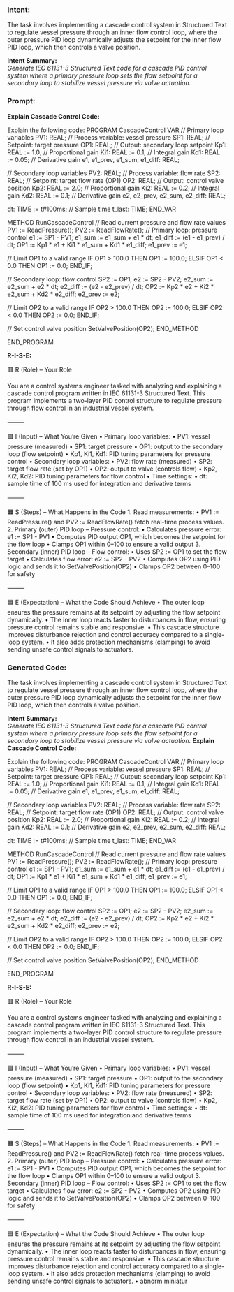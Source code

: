 ### Intent:
The task involves implementing a cascade control system in Structured Text to regulate vessel pressure through an inner flow control loop, where the outer pressure PID loop dynamically adjusts the setpoint for the inner flow PID loop, which then controls a valve position.  

**Intent Summary:**  
*Generate IEC 61131-3 Structured Text code for a cascade PID control system where a primary pressure loop sets the flow setpoint for a secondary loop to stabilize vessel pressure via valve actuation.*

### Prompt:
**Explain Cascade Control Code:**

Explain the following code: PROGRAM CascadeControl VAR // Primary loop variables PV1: REAL; // Process variable: vessel pressure SP1: REAL; // Setpoint: target pressure OP1: REAL; // Output: secondary loop setpoint Kp1: REAL := 1.0; // Proportional gain Ki1: REAL := 0.1; // Integral gain Kd1: REAL := 0.05; // Derivative gain e1, e1_prev, e1_sum, e1_diff: REAL;

// Secondary loop variables
PV2: REAL; // Process variable: flow rate
SP2: REAL; // Setpoint: target flow rate (OP1)
OP2: REAL; // Output: control valve position
Kp2: REAL := 2.0; // Proportional gain
Ki2: REAL := 0.2; // Integral gain
Kd2: REAL := 0.1; // Derivative gain
e2, e2_prev, e2_sum, e2_diff: REAL;

dt: TIME := t#100ms; // Sample time
t_last: TIME;
END_VAR

METHOD RunCascadeControl // Read current pressure and flow rate values PV1 := ReadPressure(); PV2 := ReadFlowRate();
// Primary loop: pressure control
e1 := SP1 - PV1;
e1_sum := e1_sum + e1 * dt;
e1_diff := (e1 - e1_prev) / dt;
OP1 := Kp1 * e1 + Ki1 * e1_sum + Kd1 * e1_diff;
e1_prev := e1;

// Limit OP1 to a valid range
IF OP1 > 100.0 THEN
    OP1 := 100.0;
ELSIF OP1 < 0.0 THEN
    OP1 := 0.0;
END_IF;


// Secondary loop: flow control
SP2 := OP1;
e2 := SP2 - PV2;
e2_sum := e2_sum + e2 * dt;
e2_diff := (e2 - e2_prev) / dt;
OP2 := Kp2 * e2 + Ki2 * e2_sum + Kd2 * e2_diff;
e2_prev := e2;

// Limit OP2 to a valid range
IF OP2 > 100.0 THEN
    OP2 := 100.0;
ELSIF OP2 < 0.0 THEN
    OP2 := 0.0;
END_IF;

// Set control valve position
SetValvePosition(OP2);
END_METHOD

END_PROGRAM

**R-I-S-E:**

🟥 R (Role) – Your Role

You are a control systems engineer tasked with analyzing and explaining a cascade control program written in IEC 61131-3 Structured Text. This program implements a two-layer PID control structure to regulate pressure through flow control in an industrial vessel system.

⸻

🟩 I (Input) – What You’re Given
	•	Primary loop variables:
	•	PV1: vessel pressure (measured)
	•	SP1: target pressure
	•	OP1: output to the secondary loop (flow setpoint)
	•	Kp1, Ki1, Kd1: PID tuning parameters for pressure control
	•	Secondary loop variables:
	•	PV2: flow rate (measured)
	•	SP2: target flow rate (set by OP1)
	•	OP2: output to valve (controls flow)
	•	Kp2, Ki2, Kd2: PID tuning parameters for flow control
	•	Time settings:
	•	dt: sample time of 100 ms used for integration and derivative terms

⸻

🟧 S (Steps) – What Happens in the Code
	1.	Read measurements:
	•	PV1 := ReadPressure() and PV2 := ReadFlowRate() fetch real-time process values.
	2.	Primary (outer) PID loop – Pressure control:
	•	Calculates pressure error: e1 := SP1 - PV1
	•	Computes PID output OP1, which becomes the setpoint for the flow loop
	•	Clamps OP1 within 0–100 to ensure a valid output
	3.	Secondary (inner) PID loop – Flow control:
	•	Uses SP2 := OP1 to set the flow target
	•	Calculates flow error: e2 := SP2 - PV2
	•	Computes OP2 using PID logic and sends it to SetValvePosition(OP2)
	•	Clamps OP2 between 0–100 for safety

⸻

🟦 E (Expectation) – What the Code Should Achieve
	•	The outer loop ensures the pressure remains at its setpoint by adjusting the flow setpoint dynamically.
	•	The inner loop reacts faster to disturbances in flow, ensuring pressure control remains stable and responsive.
	•	This cascade structure improves disturbance rejection and control accuracy compared to a single-loop system.
	•	It also adds protection mechanisms (clamping) to avoid sending unsafe control signals to actuators.

### Generated Code:
The task involves implementing a cascade control system in Structured Text to regulate vessel pressure through an inner flow control loop, where the outer pressure PID loop dynamically adjusts the setpoint for the inner flow PID loop, which then controls a valve position.  

**Intent Summary:**  
*Generate IEC 61131-3 Structured Text code for a cascade PID control system where a primary pressure loop sets the flow setpoint for a secondary loop to stabilize vessel pressure via valve actuation.*
**Explain Cascade Control Code:**

Explain the following code: PROGRAM CascadeControl VAR // Primary loop variables PV1: REAL; // Process variable: vessel pressure SP1: REAL; // Setpoint: target pressure OP1: REAL; // Output: secondary loop setpoint Kp1: REAL := 1.0; // Proportional gain Ki1: REAL := 0.1; // Integral gain Kd1: REAL := 0.05; // Derivative gain e1, e1_prev, e1_sum, e1_diff: REAL;

// Secondary loop variables
PV2: REAL; // Process variable: flow rate
SP2: REAL; // Setpoint: target flow rate (OP1)
OP2: REAL; // Output: control valve position
Kp2: REAL := 2.0; // Proportional gain
Ki2: REAL := 0.2; // Integral gain
Kd2: REAL := 0.1; // Derivative gain
e2, e2_prev, e2_sum, e2_diff: REAL;

dt: TIME := t#100ms; // Sample time
t_last: TIME;
END_VAR

METHOD RunCascadeControl // Read current pressure and flow rate values PV1 := ReadPressure(); PV2 := ReadFlowRate();
// Primary loop: pressure control
e1 := SP1 - PV1;
e1_sum := e1_sum + e1 * dt;
e1_diff := (e1 - e1_prev) / dt;
OP1 := Kp1 * e1 + Ki1 * e1_sum + Kd1 * e1_diff;
e1_prev := e1;

// Limit OP1 to a valid range
IF OP1 > 100.0 THEN
    OP1 := 100.0;
ELSIF OP1 < 0.0 THEN
    OP1 := 0.0;
END_IF;


// Secondary loop: flow control
SP2 := OP1;
e2 := SP2 - PV2;
e2_sum := e2_sum + e2 * dt;
e2_diff := (e2 - e2_prev) / dt;
OP2 := Kp2 * e2 + Ki2 * e2_sum + Kd2 * e2_diff;
e2_prev := e2;

// Limit OP2 to a valid range
IF OP2 > 100.0 THEN
    OP2 := 100.0;
ELSIF OP2 < 0.0 THEN
    OP2 := 0.0;
END_IF;

// Set control valve position
SetValvePosition(OP2);
END_METHOD

END_PROGRAM

**R-I-S-E:**

🟥 R (Role) – Your Role

You are a control systems engineer tasked with analyzing and explaining a cascade control program written in IEC 61131-3 Structured Text. This program implements a two-layer PID control structure to regulate pressure through flow control in an industrial vessel system.

⸻

🟩 I (Input) – What You’re Given
	•	Primary loop variables:
	•	PV1: vessel pressure (measured)
	•	SP1: target pressure
	•	OP1: output to the secondary loop (flow setpoint)
	•	Kp1, Ki1, Kd1: PID tuning parameters for pressure control
	•	Secondary loop variables:
	•	PV2: flow rate (measured)
	•	SP2: target flow rate (set by OP1)
	•	OP2: output to valve (controls flow)
	•	Kp2, Ki2, Kd2: PID tuning parameters for flow control
	•	Time settings:
	•	dt: sample time of 100 ms used for integration and derivative terms

⸻

🟧 S (Steps) – What Happens in the Code
	1.	Read measurements:
	•	PV1 := ReadPressure() and PV2 := ReadFlowRate() fetch real-time process values.
	2.	Primary (outer) PID loop – Pressure control:
	•	Calculates pressure error: e1 := SP1 - PV1
	•	Computes PID output OP1, which becomes the setpoint for the flow loop
	•	Clamps OP1 within 0–100 to ensure a valid output
	3.	Secondary (inner) PID loop – Flow control:
	•	Uses SP2 := OP1 to set the flow target
	•	Calculates flow error: e2 := SP2 - PV2
	•	Computes OP2 using PID logic and sends it to SetValvePosition(OP2)
	•	Clamps OP2 between 0–100 for safety

⸻

🟦 E (Expectation) – What the Code Should Achieve
	•	The outer loop ensures the pressure remains at its setpoint by adjusting the flow setpoint dynamically.
	•	The inner loop reacts faster to disturbances in flow, ensuring pressure control remains stable and responsive.
	•	This cascade structure improves disturbance rejection and control accuracy compared to a single-loop system.
	•	It also adds protection mechanisms (clamping) to avoid sending unsafe control signals to actuators.
	•	 abnorm
	 miniatur
